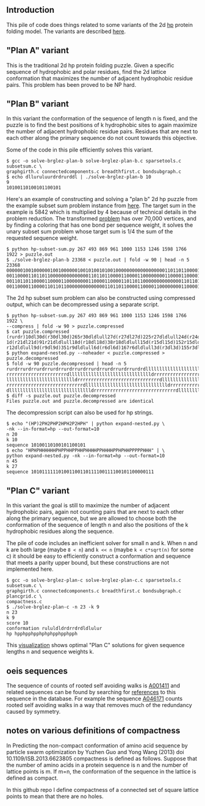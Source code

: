 Introduction
------------

This pile of code does things related to some variants of the 2d
[hp](http://en.wikipedia.org/wiki/Hydrophobic-polar_protein_folding_model)
protein folding model.
The variants are described [here](http://arxiv.org/abs/1309.7508).

"Plan A" variant
----------------

This is the traditional 2d hp protein folding puzzle.
Given a specific sequence of hydrophobic and polar residues,
find the 2d lattice conformation that maximizes the number of
adjacent hydrophobic residue pairs.
This problem has been proved to be NP hard.


"Plan B" variant
----------------

In this variant the conformation of the sequence of length n is fixed,
and the puzzle is to find the best positions of k hydrophobic sites
to again maximize the number of adjacent hydrophobic residue pairs.
Residues that are next to each other along the primary sequence
do not count towards this objective.

Some of the code in this pile efficiently solves this variant.

```
$ gcc -o solve-brglez-plan-b solve-brglez-plan-b.c sparsetools.c subsetsum.c \
graphgirth.c connectedcomponents.c breadthfirst.c bondsubgraph.c
$ echo dlluruluurdrdrurddl | ./solve-brglez-plan-b 10
9
10100110100101100101
```

Here's an example of constructing and solving a "plan b" 2d hp puzzle
from the example subset sum problem instance from
[here](http://www.math.sunysb.edu/~scott/blair/Subset_sum_problems_are.html).
The target sum in the example is 5842 which is multiplied by 4
because of technical details in the problem reduction.  The transformed
[problem](https://raw.github.com/argriffing/hp/master/puzzle.out)
has over 70,000 vertices, and by finding a coloring
that has one bond per sequence weight,
it solves the unary subset sum problem whose target sum
is 1/4 the sum of the requested sequence weight.

```
$ python hp-subset-sum.py 267 493 869 961 1000 1153 1246 1598 1766 1922 > puzzle.out
$ ./solve-brglez-plan-b 23368 < puzzle.out | fold -w 90 | head -n 5
23368
000000100100000010010000001001010010100100000000000000000011011011000011000011000000001100
001100001101101100000000000000110110110000110000110000000011000011000011011011000000000000
001101101100001100001100000000110000110000110110110000000000000011011011000011000011000000
001100001100001101101100000000000000110110110000110000110000000011000011000011011011000000
```

The 2d hp subset sum problem can also be constructed using compressed output,
which can be decompressed using a separate script.

```
$ python hp-subset-sum.py 267 493 869 961 1000 1153 1246 1598 1766 1922 \
--compress | fold -w 90 > puzzle.compressed
$ cat puzzle.compressed
(rurdr)10dl30d(r30dl30d)265r30dldlull27d(r27dl27d)225r27dldlull24d(r24dl24d)375r24dldlull2
1d(r21dl21d)91r21dldlull18d(r18dl18d)38r18dldlull15d(r15dl15d)152r15dldlull12d(r12dl12d)92
r12dldlull9d(r9dl9d)351r9dldlull6d(r6dl6d)167r6dldlull3d(r3dl3d)155r3dldlul
$ python expand-nested.py --noheader < puzzle.compressed > puzzle.decompressed
$ fold -w 90 puzzle.decompressed | head -n 5
rurdrrurdrrurdrrurdrrurdrrurdrrurdrrurdrrurdrrurdrdlllllllllllllllllllllllllllllldrrrrrrrr
rrrrrrrrrrrrrrrrrrrrrrdlllllllllllllllllllllllllllllldrrrrrrrrrrrrrrrrrrrrrrrrrrrrrrdlllll
llllllllllllllllllllllllldrrrrrrrrrrrrrrrrrrrrrrrrrrrrrrdlllllllllllllllllllllllllllllldrr
rrrrrrrrrrrrrrrrrrrrrrrrrrrrdlllllllllllllllllllllllllllllldrrrrrrrrrrrrrrrrrrrrrrrrrrrrrr
dlllllllllllllllllllllllllllllldrrrrrrrrrrrrrrrrrrrrrrrrrrrrrrdlllllllllllllllllllllllllll
$ diff -s puzzle.out puzzle.decompressed
Files puzzle.out and puzzle.decompressed are identical
```

The decompression script can also be used for hp strings.

```
$ echo "(HP)2PH2PHP2HPH2P2HPH" | python expand-nested.py \
-nk --in-format=hp --out-format=10
n 20
k 10
sequence 10100110100101100101
$ echo "HPHPHHHHHHPHPPHHPPHHPHHHHPPHHHHPPHPHHPPPPPHHH" | \
python expand-nested.py -nk --in-format=hp --out-format=10
n 45
k 27
sequence 101011111101001100110111100111100101100000111
```

"Plan C" variant
--------------

In this variant the goal is still to maximize the number of
adjacent hydrophobic pairs, again not counting pairs that are next to each
other along the primary sequence, but we are allowed to choose
both the conformation of the sequence of length n
and also the positions of the k hydrophobic residues along the sequence.

The pile of code includes an inefficient solver for small n and k.
When n and k are both large (maybe `8 < n`)
and `k << n` (maybe `k < c*sqrt(n)` for some c)
it should be easy to efficiently construct a conformation and sequence
that meets a parity upper bound, but these constructions
are not implemented here.

```
$ gcc -o solve-brglez-plan-c solve-brglez-plan-c.c sparsetools.c subsetsum.c \
graphgirth.c connectedcomponents.c breadthfirst.c bondsubgraph.c plancgrid.c \
compactness.c
$ ./solve-brglez-plan-c -n 23 -k 9
n 23
k 9
score 10
conformation rululdldrdrrdrdldlulur
hp hpphpphpphphphpphpphpph
```

This [visualization](http://bl.ocks.org/argriffing/7619198)
shows optimal "Plan C" solutions for given sequence lengths n
and sequence weights k.


oeis sequences
--------------

The sequence of counts of rooted self avoiding walks is
[A001411](https://oeis.org/A001411)
and related sequences can be found by searching for
[references](https://oeis.org/search?q=A001411)
to this sequence in the database.
For example the sequence
[A046171](https://oeis.org/A046171)
counts rooted self avoiding walks in a way that removes
much of the redundancy caused by symmetry.


notes on various definitions of compactness
-------------------------------------------

In
Predicting the non-compact conformation of amino acid sequence by
particle swarm optimization
by Yuzhen Guo and Yong Wang (2013)
doi 10.1109/ISB.2013.6623805
compactness is defined as follows.
Suppose that the number of amino acids in a protein sequence is n
and the number of lattice points is m.
If m=n, the conformation of the sequence in the lattice is defined as compact.

In this github repo I define compactness of a connected set of square lattice
points to mean that there are no holes.
